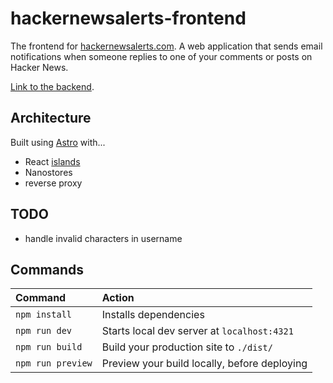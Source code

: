 # hackernewsalerts-frontend

The frontend for [hackernewsalerts.com](https://hackernewsalerts.com). A web application that sends email notifications when someone replies to one of your comments or posts on Hacker News.

[Link to the backend](https://github.com/mihailthebuilder/hackernewsalerts-backend).

## Architecture

Built using [Astro](https://astro.build/) with...

- React [islands](https://docs.astro.build/en/concepts/islands/)
- Nanostores
- reverse proxy

## TODO

- handle invalid characters in username

## Commands

| Command           | Action                                       |
| :---------------- | :------------------------------------------- |
| `npm install`     | Installs dependencies                        |
| `npm run dev`     | Starts local dev server at `localhost:4321`  |
| `npm run build`   | Build your production site to `./dist/`      |
| `npm run preview` | Preview your build locally, before deploying |
